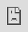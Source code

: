 ```yaml
---
layout: post
date:   2023-04-30
image: "/conflict_urbanism_sp2023/The-Destruction-of-Ukrainian-Cultural-Heritage/Thumnail.jpeg"
title:  "The Destruction of Ukrainian Cultural Heritage"
author: "Anna Kim, Maria Berger and Verena Krappitz"
---
```

###### Investigation

With Ukraine at the forefront of the international geopolitical discourse, our team has committed to investigate the continued conflict, examining more closely on how the Russian invasion has  systematically targeted Ukrainian history, culture and identity.

It has meticulously destroyed hundreds of Ukrainian cultural heritage sites - to its museums, monuments, places of religious and spiritual worship, libraries, and buildings of historical and/or artistic interest. These cultural artifacts - manifested through art, literature, music, dance, religion, and other forms - archive a people’s beliefs, customs, mythology, knowledge, traditions, and perspectives on the past, present, and future. As Robert Behavn said in his book, [The Destruction of Memory](https://press.uchicago.edu/ucp/books/book/distributed/D/bo23422821.html), *“every nation legitimizes its existence through its creativity - when evidence of this creativity is suppressed, piece by piece, the very identity of a nation is gradually lost.”* The continual destruction of Ukraine is a colonialist strategy embraced by Russian President Vladimir Putin who has vehemently denied Ukraine’s legitimacy as a sovereign nation, even stating that a distinct Ukrainian history, language and culture “do not exist”. Our project aims to validate Ukrainian culture and communicate the narrative of how it is being fought on the front lines of the brutal war through forensic and visual investigative work.

![Overview of verified destructed heritage on 2023-03-03](/conflict_urbanism_sp2023/The-Destruction-of-Ukrainian-Cultural-Heritage/Ukraine-Key-Map.jpg)

###### Hague Convention for the Protection of Cultural Property in the Event of Armed Conflict

Directed attacks on cultural heritage sites – whether it’s collateral damage to the exigencies of war or deliberate acts - is deeply rooted in world's history. Patterns of the targeted destruction of cultural properties highlights the particular vulnerable position these sites are often placed under in times of war. The pain and loss that is inflicted upon humankind in armed conflict, nonetheless, will always take precedence over the preservation of cultural property, but growing sentiments within the international community during the twentieth century signaled an increased desire to safeguard these sites through the enactment of international laws and policy. And despite attempts by organizations and local governments to mitigate these effects with the implementation of treaties calling for their protection, the destruction and loss of properties of cultural significance remains a pervasive feature of war. These responsibilities led to the establishment of the 1954 Hague Convention for the Protection of Cultural Property in the Event of Armed Conflict. 

**The 1954 Hague Convention defines ‘cultural property’ in Article 1 as:**
  - *movable or immovable property of great importance to the cultural heritage of every people, such as monuments of architecture, art or history, whether religious or secular; archaeological sites; groups of buildings which, as a whole, are of historical or artistic interest; works of art; manuscripts, books and other objects of artistic, historical or archaeological interest; as well as scientific collections and important collections of books or archives or of reproductions of the property defined above;*
  - *buildings whose main and effective purpose is to preserve or exhibit the movable cultural property defined in sub-paragraph (a) such as museums, large libraries and depositories of archives, and refuges intended to shelter, in the event of armed conflict, the movable cultural property defined in sub-paragraph (a);*
  - *centers containing a large amount of cultural propertyas defined in the sub-paragraphs (a) and (b), to be known as 'centers containing monuments'*


Embedded within the multilateral treaty are strategies on the marking and protection of cultural properties with a distinctive emblem in “the form of a shield, pointed below, persaltire blue and white (a shield consisting of a royal-blue square, one of the angles of which forms the point of the shield, and of a royal-blue triangle above the square, the space on either side being taken up by a white triangle).” [as shown below]

![Emblem of UNESCO and the Blue Shield](/conflict_urbanism_sp2023/The-Destruction-of-Ukrainian-Cultural-Heritage/Unesco-logo.png)


Implemented as an advisory board to UNESCO, [Blue Shield International](https://theblueshield.org/),often referred to as the cultural equivalent of the Red Cross is a universal network that aims to safeguard properties of cultural heritage worthy of special protection in the event of armed conflict. The cultural emblem [delineated in the Hague Convention] prominently marked at these cultural monuments were enacted as part of a number of international legal initiatives to prevent any damage, but their identification has enabled combatants to more readily identify and target these sites.

###### Methodology

As the Russian-Ukrainian war enters into its second year, UNESCO has verified damage to over 250 sites with cultural significance in Ukraine, but some researchers estimate the damage could surpass 1,600. Much of the destruction has been inflicted on religious and sacred places, [representing over 50% of the confirmed cases] but has extended to libraries, museums, monuments, and theaters.
The original dataset published by UNESCO [citing only the region and the names of the verified sites] provided the groundwork of our research. Building upon their preliminary damage assessment using comparative methods of satellite imagery and photographs and videos from social media, we added the following attributes:

*Site Name | Region | Address | City | Latitude | Longitude | Typology | Date of Construction | Date of Destruction | Weapon Used | Further Links*
<div class="iframe-column"><iframe src="https://docs.google.com/spreadsheets/d/16StISzzJD2FGsbwBaLa6dWbJICz9ikyvWeWc_ZCzJBI/edit#gid=0" style="position:absolute;top:0;left:0;width:100%;height:100%;" frameborder="0"></iframe></div>

<div class="iframe-column"><iframe src="https://verenakrappitz.github.io/ukraine-heritage-mapping/#6/49.131/31.937" style="position:absolute;top:0;left:0;width:100%;height:100%;" frameborder="0"></iframe></div>

Since the start of the Russian invasion of Ukraine, UNESCO has been conducting damage assessments for ‘cultural properties’ by cross-checking the reported incidents with geospatial analysis provided by [UNOSAT](https://unosat.org/). Organizations and/or local governments can request [reports](https://reliefweb.int/map/ukraine/unosat-damage-assessment-overview-map-livoberezhnyi-district-mariupol-city-imagery) from UNOSAT to assess damage. In 2022, the emergency mapping service was activated 72 times.

![Diagram of the Verification Process according to UNESCO ](/conflict_urbanism_sp2023/The-Destruction-of-Ukrainian-Cultural-Heritage/233004-Verification-Diagram-png)

<div class="iframe-column"><iframe src="https://verenakrappitz.github.io/ukraine-heritage-mapping/#6/49.131/31.937" style="position:absolute;top:0;left:0;width:100%;height:100%;" frameborder="0"></iframe></div>

###### Perspective

In the face of such destruction, this project aims to respectfully archive these places of memory through the collection of evidence and documentation surrounding the extent of damage inflicted on these cultural monuments.This dataset has been compiled for the intention of the public’s participation towards augmenting, gathering and investigating continual cultural destruction occurring in Ukraine.

For any questions,please contact:
mkb2192@columbia.edu
vk2498@columbia.edu
nk2912@columbia.edu